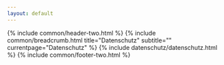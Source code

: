```yaml
---
layout: default
---
```


{% include common/header-two.html %}
{% include common/breadcrumb.html title="Datenschutz"  subtitle="" currentpage="Datenschutz" %}
{% include datenschutz/datenschutz.html %}
{% include common/footer-two.html %}
